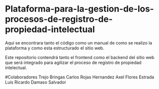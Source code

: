 # Plataforma-para-la-gestion-de-los-procesos-de-registro-de-propiedad-intelectual
Aquí se encontrara tanto el código como un manual de como se realizo la plataforma y como esta estructurado el sitio web.

Este repositorio contendrá tanto el frontend como el backend del sitio web que será integrado para agilizar el proceso de registro de propiedad intelectual.

#Colaboradores
Trejo Bringas Carlos
Rojas Hernandez Axel
Flores Estrada Luis Ricardo
Damaso Salvador
